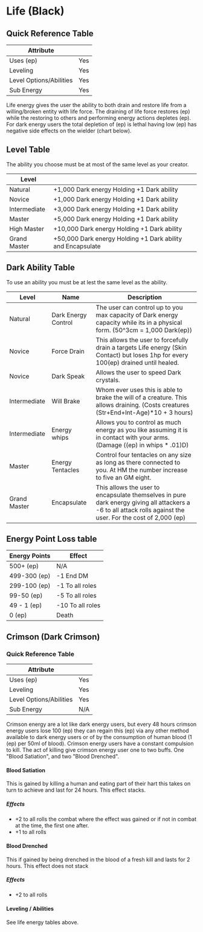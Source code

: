 # Life (Black)

## Quick Reference Table

| Attribute               |     |
|-------------------------|-----|
| Uses (ep)               | Yes |
| Leveling                | Yes |
| Level Options/Abilities | Yes |
| Sub Energy              | Yes |

Life energy gives the user the ability to both drain and restore life from a willing/broken entity
with life force. The draining of life force restores (ep) while the restoring to others and
performing energy actions depletes (ep). For dark energy users the total depletion of (ep) is
lethal having low (ep) has negative side effects on the wielder (chart below).

## Level Table
The ability you choose must be at most of the same level as your creator.

| Level        |                                                             |
|--------------|-------------------------------------------------------------|
| Natural      | +1,000 Dark energy Holding +1 Dark ability                  |
| Novice       | +1,000 Dark energy Holding +1 Dark ability                  |
| Intermediate | +3,000 Dark energy Holding +1 Dark ability                  |
| Master       | +5,000 Dark energy Holding +1 Dark ability                  |
| High Master  | +10,000 Dark energy Holding +1 Dark ability                 |
| Grand Master | +50,000 Dark energy Holding +1 Dark ability and Encapsulate |

## Dark Ability Table
To use an ability you must be at lest the same level as the ability.

| Level        | Name                | Description                                                                                                                                                    |
|--------------|---------------------|----------------------------------------------------------------------------------------------------------------------------------------------------------------|
| Natural      | Dark Energy Control | The user can control up to you max capacity of Dark energy capacity while its in a physical form. (50^3cm = 1,000 Dark(ep))                                    |
| Novice       | Force Drain         | This allows the user to forcefully drain a targets Life energy (Skin Contact) but loses 1hp for every 100(ep) drained until healed.                            |
| Novice       | Dark Speak          | Allows the user to speed Dark crystals.                                                                                                                        |
| Intermediate | Will Brake          | Whom ever uses this is able to brake the will of a creature. This allows draining. (Costs creatures (Str+End+Int-Age)*10 + 3 hours)                            |
| Intermediate | Energy whips        | Allows you to control as much energy as you like assuming it is in contact with your arms. (Damage ((ep) in whips * .01)D)                                    |
| Master       | Energy Tentacles    | Control four tentacles on any size as long as there connected to you. At HM the number increase to five an GM eight.                                           |
| Grand Master | Encapsulate         | This allows the user to encapsulate themselves in pure dark energy giving all attackers a -6 to all attack rolls against the user. For the cost of 2,000 (ep) |

## Energy Point Loss table

| Energy Points | Effect           |
|---------------|------------------|
| 500+ (ep)     | N/A              |
| 499-300 (ep)  | -1 End DM        |
| 299-100 (ep)  | -1 To all roles  |
| 99-50 (ep)    | -5 To all roles  |
| 49 - 1 (ep)   | -10 To all roles |
| 0 (ep)        | Death            |

## Crimson (Dark Crimson)

### Quick Reference Table

| Attribute               |     |
|-------------------------|-----|
| Uses (ep)               | Yes |
| Leveling                | Yes |
| Level Options/Abilities | Yes |
| Sub Energy              | N/A |

Crimson energy are a lot like dark energy users, but every 48 hours crimson energy users lose 100 (ep) they can regain
this (ep) via any other method available to dark energy users or of by the consumption of human blood (1 (ep) per 50ml
of blood). Crimson energy users have a constant compulsion to kill. The act of killing give crimson energy user one to
two buffs. One "Blood Satiation", and two "Blood Drenched".

#### Blood Satiation
This is gained by killing a human and eating part of their hart this takes on turn to achieve and last for 24 hours.
This effect stacks.
##### Effects
+ +2 to all rolls the combat where the effect was gained or if not in combat at the time, the first one after.
+ +1 to all rolls

#### Blood Drenched
This if gained by being drenched in the blood of a fresh kill and lasts for 2 hours. This effect does not stack
##### Effects
+ +2 to all rolls

#### Leveling / Abilities
See life energy tables above.
